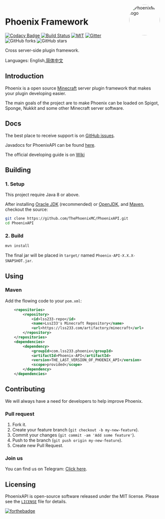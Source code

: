 <img align="right" alt="PhoenixMC logo" width="100" src="https://avatars0.githubusercontent.com/u/35197080?s=400&u=289914ca504d80656a3cdb9646342c76666e2c0b&v=4" style="border-radius: 100%">

# Phoenix Framework 

[![Codacy Badge](https://api.codacy.com/project/badge/Grade/ffc28ae8f9524b90a83a4039b8e378d4)](https://app.codacy.com/app/PhoenixMC/PhoenixAPI?utm_source=github.com&utm_medium=referral&utm_content=ThePhoenixMC/PhoenixAPI&utm_campaign=Badge_Grade_Dashboard)
[![Build Status](https://travis-ci.org/ThePhoenixMC/PhoenixAPI.svg?branch=master)](https://travis-ci.org/ThePhoenixMC/PhoenixAPI)
[![MIT](https://img.shields.io/github/license/mashape/apistatus.svg)](https://github.com/ThePhoenixMC/PhoenixAPI/blob/master/LICENSE)
[![Gitter](https://camo.githubusercontent.com/da2edb525cde1455a622c58c0effc3a90b9a181c/68747470733a2f2f6261646765732e6769747465722e696d2f4a6f696e253230436861742e737667)](https://gitter.im/ThePhoenixMC)
![GitHub forks](https://img.shields.io/github/forks/badges/shields.svg?style=flat-square&label=Fork)
![GitHub stars](https://img.shields.io/github/stars/badges/shields.svg?style=flat-square&label=Stars)

Cross server-side plugin framework.  



Languages: English,[简体中文](README.zhcn.md)

## Introduction

Phoenix is a open source [Minecraft](http://minecraft.net) server plugin 
framework that makes your plugin developing easier.

The main goals of the project are to make Phoenix can be loaded on Spigot,
 Sponge, Nukkit and some other Minecraft server software.
 

## Docs

The best place to receive support is on [GitHub issues](https://github.com/ThePhoenixMC/PhoenixAPI/issues).

Javadocs for PhoenixAPI can be found [here](https://thephoenixmc.github.io/javadoc).

The official developing guide is on [Wiki](https://github.com/ThePhoenixMC/PhoenixAPI/wiki)  

## Building


### 1. Setup

This project require Java 8 or above.  

After installing [Oracle JDK](http://oracle.com/technetwork/java/javase/downloads) (recommended) or [OpenJDK](http://openjdk.java.net/), and
[Maven](https://maven.apache.org), checkout the source:

```sh
git clone https://github.com/ThePhoenixMC/PhoenixAPI.git
cd PhoenixAPI
```

### 2. Build

```sh
mvn install
```

The final jar will be placed in `target/` named `Phoenix-API-X.X.X-SNAPSHOT.jar`.

## Using

### Maven

Add the flowing code to your `pom.xml`:

```xml
    <repositories>
        <repository>
            <id>lss233-repo</id>
            <name>Lss233's Minecraft Repository</name>
            <url>https://lss233.com/artifactory/minecraft</url>
        </repository>    
    </repositories>
    <dependencies>
        <dependency>
            <groupId>com.lss233.phoenix</groupId>
            <artifactId>Phoenix-API</artifactId>
            <version>THE_LAST_VERSION_OF_PHOENIX_API</version>
            <scope>provided</scope>
        </dependency>
    </dependencies>
```

## Contributing

We will always have a need for developers to help improve Phoenix.

### Pull request

1. Fork it.
2. Create your feature branch (`git checkout -b my-new-feature`).
3. Commit your changes (`git commit -am 'Add some feature'`).
4. Push to the branch (`git push origin my-new-feature`).
5. Create new Pull Request.

### Join us

You can find us on Telegram: [Click here](https://t.me/PhoenixMCDev).

## Licensing

PhoenixAPI is open-source software released under the MIT license. Please see
the [`LICENSE`](LICENSE) file for details.


[![forthebadge](https://forthebadge.com/images/badges/built-with-love.svg)](https://forthebadge.com)